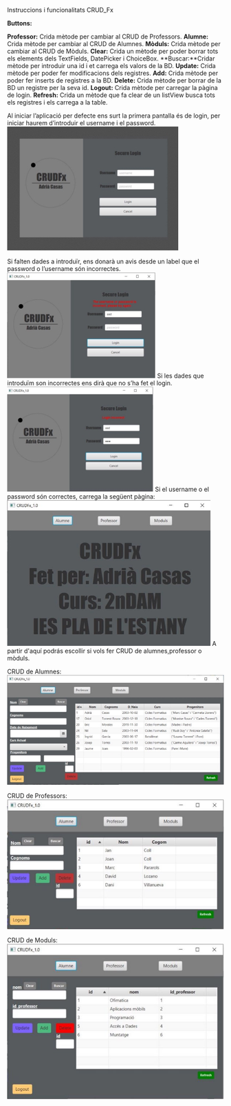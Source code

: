 Instruccions i funcionalitats CRUD\_Fx

**Buttons:**

**Professor:** Crida mètode per cambiar al CRUD de Professors. 
**Alumne:** Crida mètode per cambiar al CRUD de Alumnes.
**Mòduls:** Crida mètode per cambiar al CRUD de Mòduls. 
**Clear:** Crida un mètode per poder borrar tots els elements dels TextFields, DatePicker i ChoiceBox.
**Buscar:**Cridar mètode per introduir una id i et carrega els valors de la BD.
**Update:** Crida mètode per poder fer modificacions dels registres.
**Add:** Crida mètode per poder fer inserts de registres a la BD. 
**Delete:** Crida mètode per borrar de la BD un registre per la seva id.
**Logout:** Crida mètode per carregar la pàgina de login.
**Refresh:** Crida un mètode que fa clear de un listView busca tots els registres i els carrega a la table.

Al iniciar l’aplicació per defecte ens surt la primera pantalla és de login, per iniciar haurem d’introduir el username i el password.
![](Aspose.Words.d203419b-7e4c-4561-b060-498eeba11d35.001.jpeg)

Si falten dades a introduïr, ens donarà un avis desde un label que el password o l’username són incorrectes.
![](Aspose.Words.d203419b-7e4c-4561-b060-498eeba11d35.002.jpeg)
Si les dades que introduïm son incorrectes ens dirà que no s’ha fet el login.
![](Aspose.Words.d203419b-7e4c-4561-b060-498eeba11d35.003.jpeg)
Si el username o el password són correctes, carrega la següent pàgina:
![](Aspose.Words.d203419b-7e4c-4561-b060-498eeba11d35.004.jpeg)
A partir d'aquí podrás escollir si vols fer CRUD de alumnes,professor o mòduls. 

CRUD de Alumnes:
![](Aspose.Words.d203419b-7e4c-4561-b060-498eeba11d35.005.jpeg)

CRUD de Professors:
![](Aspose.Words.d203419b-7e4c-4561-b060-498eeba11d35.006.jpeg)

CRUD de Moduls:
![](Aspose.Words.d203419b-7e4c-4561-b060-498eeba11d35.007.jpeg)
